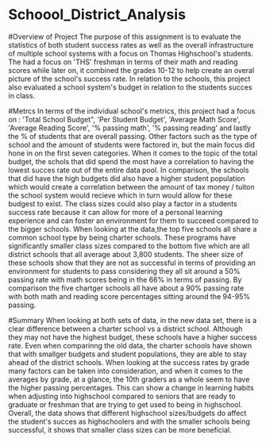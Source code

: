 # Schoool_District_Analysis

#Overview of Project
  The purpose of this assignment is to evaluate the statistics of both student success rates as well as the overall infrastructure of multiple school systems with a 
  focus on Thomas Highschool's students. The had a focus on 'THS' freshman in terms of their math and reading scores while later on, it combined the grades 10-12 to
  help create an overal picture of the school's success rate. In relation to the schools, this project also evaluated a school system's budget in relation to the 
  students succes in class. 
  
#Metrcs
    In terms of the individual school's metrics, this project had a focus on : 'Total School Budget", 'Per Student Budget', 'Average Math Score', 'Average Reading 
    Score', '% passing math', '% passing reading' and lastly the % of students that are overall passing. Other factors such as the type of school and the amount of 
    students were factored in, but the main focus did hone in on the first seven categories. When it comes to the topic of the total budget, the schols that did spend 
    the most have a correlation to having the lowest succes rate out of the entire data pool. In comparison, the schools that did have the high budgets did also have a 
    higher student population which would create a correlation between the amount of tax money / tuiton the school system would recieve which in turn would allow for 
    these budgest to exist. The class sizes could also play a factor in a students success rate because it can allow for more of a personal learning experience and 
    can foster an environment for them to succeed compared to the bigger schools. 
    When looking at the data,the top five schools all share a common school type by being charter schools. These programs have significantly smaller class sizes 
    compared to the bottom five which are all district schools that all average about 3,800 students. The sheer size of these schools show that they are not as 
    successful in terms of providing an environment for students to pass considering they all sit around a 50% passing rate with math scores being in the 66% in terms 
    of passing. By comparison the five chartger schools all have about a 90% passing rate with both math and reading score percentages sitting around the 94-95% passing.
    
#Summary
  When looking at both sets of data, in the new data set, there is a clear difference between a charter school vs a district school. Although they may not have the 
  highest budget, these schools have a higher success rate. Even when comparinng the old data, the charter schools have shown that with smallger budgets and student
  populations, they are able to stay ahead of the district schools. When looking at the success rates by grade many factors can be taken into consideration, and
  when it comes to the averages by grade, at a glance, the 10th graders as a whole seem to have the higher passing percentages. This can show a change in learning
  habits when adjusting into highschool compared to seniors that are ready to graduate or freshman that are trying to get used to being in highschool. Overall, the 
  data shows that different highschool sizes/budgets do affect the student's succes as highschoolers and with the smaller schools being successful, it shows that
  smaller class sizes can be more beneficial. 
